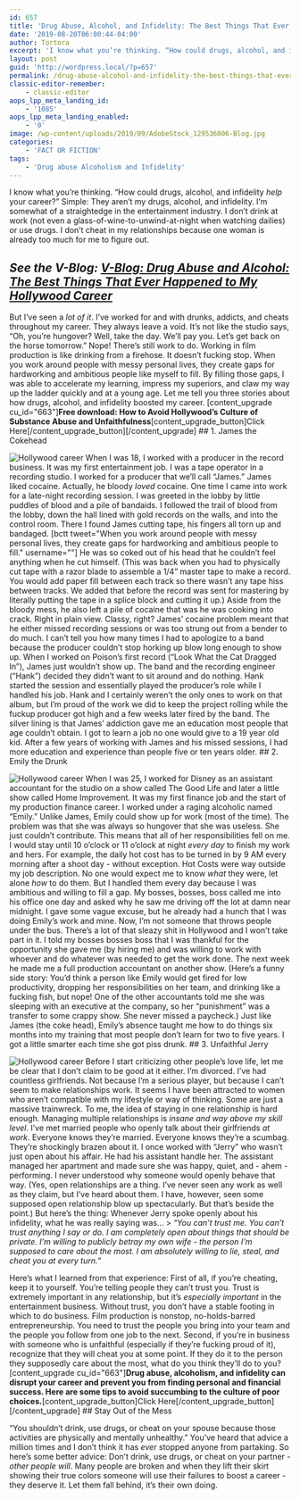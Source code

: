 ```yaml
---
id: 657
title: 'Drug Abuse, Alcohol, and Infidelity: The Best Things That Ever Happened to My Hollywood Career'
date: '2019-08-20T06:00:44-04:00'
author: Tortora
excerpt: 'I know what you’re thinking. “How could drugs, alcohol, and infidelity help your career?”  Simple: They aren’t my drugs, alcohol, and infidelity. ...'
layout: post
guid: 'http://wordpress.local/?p=657'
permalink: /drug-abuse-alcohol-and-infidelity-the-best-things-that-ever-happened-to-my-hollywood-career/
classic-editor-remember:
    - classic-editor
aops_lpp_meta_landing_id:
    - '1085'
aops_lpp_meta_landing_enabled:
    - '0'
image: /wp-content/uploads/2019/09/AdobeStock_129536006-Blog.jpg
categories:
    - 'FACT OR FICTION'
tags:
    - 'Drug abuse Alcoholism and Infidelity'
---
```


I know what you’re thinking. “How could drugs, alcohol, and infidelity *help* your career?” Simple: They aren’t my drugs, alcohol, and infidelity. I’m somewhat of a straightedge in the entertainment industry. I don’t drink at work (not even a glass-of-wine-to-unwind-at-night when watching dailies) or use drugs. I don’t cheat in my relationships because one woman is already too much for me to figure out.

## *See the V-Blog: [V-Blog: Drug Abuse and Alcohol: The Best Things That Ever Happened to My Hollywood Career](http://wordpress.local/v-blog-drug-abuse-and-alcohol-the-best-things-that-ever-happened-to-my-hollywood-career/)*

 But I’ve seen a *lot of it*. I’ve worked for and with drunks, addicts, and cheats throughout my career. They always leave a void. It’s not like the studio says, “Oh, you’re hungover? Well, take the day. We’ll pay you. Let’s get back on the horse tomorrow.” Nope! There’s still work to do. Working in film production is like drinking from a firehose. It doesn’t fucking stop. When you work around people with messy personal lives, they create gaps for hardworking and ambitious people like myself to fill. By filling those gaps, I was able to accelerate my learning, impress my superiors, and claw my way up the ladder quickly and at a young age. Let me tell you three stories about how drugs, alcohol, and infidelity boosted my career. \[content\_upgrade cu\_id="663"\]**Free download: How to Avoid Hollywood’s Culture of Substance Abuse and Unfaithfulness**\[content\_upgrade\_button\]Click Here\[/content\_upgrade\_button\]\[/content\_upgrade\] ## 1. James the Cokehead

 ![Hollywood career](http://wordpress.local/wp-content/uploads/2023/05/AdobeStock_98016372-sm.jpg) When I was 18, I worked with a producer in the record business. It was my first entertainment job. I was a tape operator in a recording studio. I worked for a producer that we’ll call “James.” James liked cocaine. Actually, he bloody *loved* cocaine. One time I came into work for a late-night recording session. I was greeted in the lobby by little puddles of blood and a pile of bandaids. I followed the trail of blood from the lobby, down the hall lined with gold records on the walls, and into the control room. There I found James cutting tape, his fingers all torn up and bandaged. \[bctt tweet="When you work around people with messy personal lives, they create gaps for hardworking and ambitious people to fill." username=""\] He was so coked out of his head that he couldn’t feel anything when he cut himself. (This was back when you had to physically cut tape with a razor blade to assemble a 1/4” master tape to make a record. You would add paper fill between each track so there wasn’t any tape hiss between tracks. We added that before the record was sent for mastering by literally putting the tape in a splice block and cutting it up.) Aside from the bloody mess, he also left a pile of cocaine that was he was cooking into crack. Right in plain view. Classy, right? James’ cocaine problem meant that he either missed recording sessions or was too strung out from a bender to do much. I can’t tell you how many times I had to apologize to a band because the producer couldn’t stop horking up blow long enough to show up. When I worked on Poison’s first record (“Look What the Cat Dragged In”), James just wouldn’t show up. The band and the recording engineer (“Hank”) decided they didn’t want to sit around and do nothing. Hank started the session and essentially played the producer’s role while I handled his job. Hank and I certainly weren’t the only ones to work on that album, but I’m proud of the work we did to keep the project rolling while the fuckup producer got high and a few weeks later fired by the band. The silver lining is that James’ addiction gave me an education most people that age couldn’t obtain. I got to learn a job no one would give to a 19 year old kid. After a few years of working with James and his missed sessions, I had more education and experience than people five or ten years older. ## 2. Emily the Drunk

 ![Hollywood career](http://wordpress.local/wp-content/uploads/2023/05/AdobeStock_277849211-sm.jpg) When I was 25, I worked for Disney as an assistant accountant for the studio on a show called The Good Life and later a little show called Home Improvement. It was my first finance job and the start of my production finance career. I worked under a raging alcoholic named “Emily.” Unlike James, Emily could show up for work (most of the time). The problem was that she was always so hungover that she was useless. She just couldn’t contribute. This means that all of her responsibilities fell on me. I would stay until 10 o’clock or 11 o’clock at night *every day* to finish my work and hers. For example, the daily hot cost has to be turned in by 9 AM every morning after a shoot day - without exception. Hot Costs were way outside my job description. No one would expect me to know *what* they were, let alone *how* to do them. But I handled them every day because I was ambitious and willing to fill a gap. My bosses, bosses, boss called me into his office one day and asked why he saw me driving off the lot at damn near midnight. I gave some vague excuse, but he already had a hunch that I was doing Emily’s work and mine. Now, I’m not someone that throws people under the bus. There’s a lot of that sleazy shit in Hollywood and I won’t take part in it. I told my bosses bosses boss that I was thankful for the opportunity she gave me (by hiring me) and was willing to work with whoever and do whatever was needed to get the work done. The next week he made me a full production accountant on another show. (Here’s a funny side story: You’d think a person like Emily would get fired for low productivity, dropping her responsibilities on her team, and drinking like a fucking fish, but nope! One of the other accountants told me she was sleeping with an executive at the company, so her “punishment” was a transfer to some crappy show. She never missed a paycheck.) Just like James (the coke head), Emily’s absence taught me how to do things six months into my training that most people don’t learn for two to five years. I got a little smarter each time she got piss drunk. ## 3. Unfaithful Jerry

 ![Hollywood career](http://wordpress.local/wp-content/uploads/2023/05/AdobeStock_440936082-sm.jpg) Before I start criticizing other people’s love life, let me be clear that I don’t claim to be good at it either. I’m divorced. I’ve had countless girlfriends. Not because I’m a serious player, but because I can’t seem to make relationships work. It seems I have been attracted to women who aren’t compatible with my lifestyle or way of thinking. Some are just a massive trainwreck. To me, the idea of staying in one relationship is hard enough. Managing multiple relationships is *insane and way above my skill level*. I’ve met married people who openly talk about their girlfriends *at work*. Everyone knows they’re married. Everyone knows they’re a scumbag. They’re shockingly brazen about it. I once worked with “Jerry” who wasn’t just open about his affair. He had his assistant handle her. The assistant managed her apartment and made sure she was happy, quiet, and - ahem - performing. I never understood why someone would openly behave that way. (Yes, open relationships are a thing. I’ve never seen any work as well as they claim, but I’ve heard about them. I have, however, seen some supposed open relationship blow up spectacularly. But that’s beside the point.) But here’s the thing: Whenever Jerry spoke openly about his infidelity, what he was really saying was… > *“You can’t trust me. You can’t trust anything I say or do. I am completely open about things that should be private. I’m willing to publicly betray my own wife - the person I’m supposed to care about the most. I am absolutely willing to lie, steal, and cheat you at every turn.”*

 Here’s what I learned from that experience: First of all, if you’re cheating, keep it to yourself. You’re telling people they can’t trust you. Trust is extremely important in any relationship, but it’s *especially important* in the entertainment business. Without trust, you don’t have a stable footing in which to do business. Film production is nonstop, no-holds-barred entrepreneurship. You need to trust the people you bring into your team and the people you follow from one job to the next. Second, if you’re in business with someone who is unfaithful (especially if they’re fucking proud of it), recognize that they will cheat you at some point. If they do it to the person they supposedly care about the most, what do you think they’ll do to you? \[content\_upgrade cu\_id="663"\]**Drug abuse, alcoholism, and infidelity can disrupt your career and prevent you from finding personal and financial success. Here are some tips to avoid succumbing to the culture of poor choices.**\[content\_upgrade\_button\]Click Here\[/content\_upgrade\_button\]\[/content\_upgrade\] ## Stay Out of the Mess

 “You shouldn’t drink, use drugs, or cheat on your spouse because those activities are physically and mentally unhealthy.” You’ve heard that advice a million times and I don’t think it has *ever* stopped anyone from partaking. So here’s some better advice: Don’t drink, use drugs, or cheat on your partner *- other people will*. Many people are broken and when they lift their skirt showing their true colors someone will use their failures to boost a career - they deserve it. Let them fall behind, it’s their own doing.